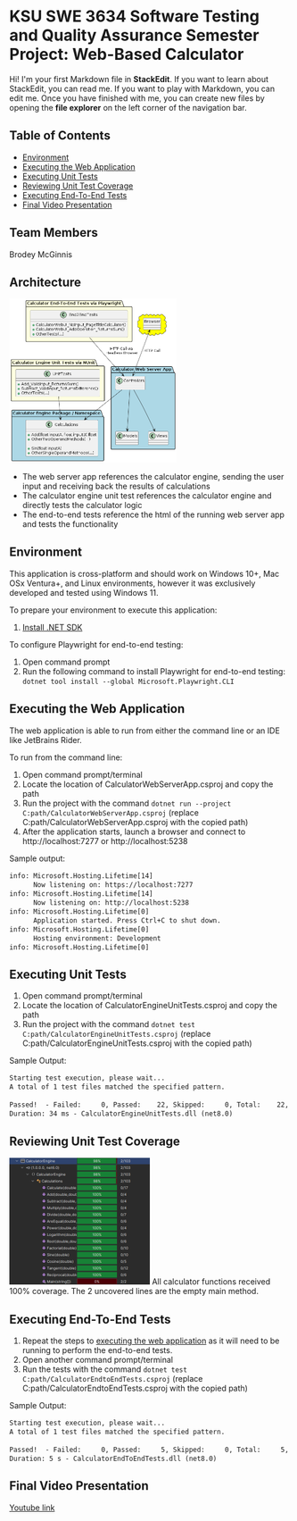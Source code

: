 # KSU SWE 3634 Software Testing and Quality Assurance Semester Project: Web-Based Calculator

Hi! I'm your first Markdown file in **StackEdit**. If you want to learn about StackEdit, you can read me. If you want to play with Markdown, you can edit me. Once you have finished with me, you can create new files by opening the **file explorer** on the left corner of the navigation bar.


## Table of Contents

- [Environment](#environment)
- [Executing the Web Application](#executing-the-web-application)
- [Executing Unit Tests](#executing-unit-tests)
- [Reviewing Unit Test Coverage](#reviewing-unit-test-coverage)
- [Executing End-To-End Tests](#executing-end-to-end-tests)
- [Final Video Presentation](#final-video-presentation)

## Team Members

Brodey McGinnis

## Architecture

<img src="Images/plantUMLDiagram.png" alt="plantUMLDiagram.png" style="zoom: 50%;" 
/>
- The web server app references the calculator engine, sending the user input and receiving back the results of calculations
- The calculator engine unit test references the calculator engine and directly tests the calculator logic
- The end-to-end tests reference the html of the running web server app and tests the functionality 
## Environment

This application is cross-platform and should work on Windows 10+, Mac OSx Ventura+, and Linux environments, however it was exclusively developed and tested using Windows 11.

To prepare your environment to execute this application:

 1. [Install .NET SDK](https://dotnet.microsoft.com/download)

To configure Playwright for end-to-end testing:

 1. Open command prompt
 2. Run the following command to install Playwright for end-to-end testing:
 `dotnet tool install --global Microsoft.Playwright.CLI`

## Executing the Web Application

The web application is able to run from either the command line or an IDE like JetBrains Rider.

To run from the command line:

 1. Open command prompt/terminal
 2. Locate the location of CalculatorWebServerApp.csproj and copy the path
 3. Run the project with the command `dotnet run --project C:path/CalculatorWebServerApp.csproj` (replace C:path/CalculatorWebServerApp.csproj with the copied path)
 4. After the application starts, launch a browser and connect to http://localhost:7277 or http://localhost:5238

Sample output:
```
info: Microsoft.Hosting.Lifetime[14]
      Now listening on: https://localhost:7277
info: Microsoft.Hosting.Lifetime[14]
      Now listening on: http://localhost:5238
info: Microsoft.Hosting.Lifetime[0]
      Application started. Press Ctrl+C to shut down.
info: Microsoft.Hosting.Lifetime[0]
      Hosting environment: Development
info: Microsoft.Hosting.Lifetime[0]
```

## Executing Unit Tests

 1. Open command prompt/terminal
 2. Locate the location of CalculatorEngineUnitTests.csproj and copy the path
 3. Run the project with the command `dotnet test C:path/CalculatorEngineUnitTests.csproj` (replace C:path/CalculatorEngineUnitTests.csproj with the copied path)


Sample Output:
```
Starting test execution, please wait...
A total of 1 test files matched the specified pattern.

Passed!  - Failed:     0, Passed:    22, Skipped:     0, Total:    22, Duration: 34 ms - CalculatorEngineUnitTests.dll (net8.0)
```

## Reviewing Unit Test Coverage

<img src="Images/Coverage.png" alt="Coverage.png" style="zoom: 50%;" 
/>
All calculator functions received 100% coverage. The 2 uncovered lines are the empty main method.

## Executing End-To-End Tests

 1. Repeat the steps to [executing the web application](#executing-the-web-application) as it will need to be running to perform the end-to-end tests. 
 2. Open another command prompt/terminal
 3. Run the tests with the command `dotnet test C:path/CalculatorEndtoEndTests.csproj` (replace C:path/CalculatorEndtoEndTests.csproj with the copied path)

 Sample Output:
 ```
 Starting test execution, please wait...
A total of 1 test files matched the specified pattern.

Passed!  - Failed:     0, Passed:     5, Skipped:     0, Total:     5, Duration: 5 s - CalculatorEndToEndTests.dll (net8.0)
```

## Final Video Presentation
[Youtube link]()

